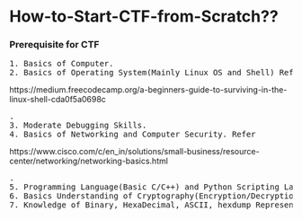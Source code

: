 # How-to-Start-CTF-from-Scratch??



<h3>Prerequisite for CTF</h3>
<pre>
1. Basics of Computer.
2. Basics of Operating System(Mainly Linux OS and Shell) Refer</pre> https://medium.freecodecamp.org/a-beginners-guide-to-surviving-in-the-linux-shell-cda0f5a0698c <pre>.
3. Moderate Debugging Skills.
4. Basics of Networking and Computer Security. Refer</pre> https://www.cisco.com/c/en_in/solutions/small-business/resource-center/networking/networking-basics.html <pre>.
5. Programming Language(Basic C/C++) and Python Scripting Language.
6. Basics Understanding of Cryptography(Encryption/Decryption).
7. Knowledge of Binary, HexaDecimal, ASCII, hexdump Representation.
</pre>


